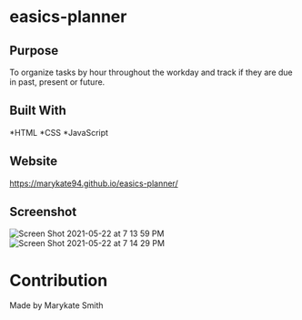 # easics-planner

## Purpose
To organize tasks by hour throughout the workday and track if they are due in past, present or future. 

## Built With
*HTML
*CSS
*JavaScript

## Website
https://marykate94.github.io/easics-planner/

## Screenshot
![Screen Shot 2021-05-22 at 7 13 59 PM](https://user-images.githubusercontent.com/79379903/119243136-1fba6400-bb32-11eb-963a-bc75cf13dd50.png)
![Screen Shot 2021-05-22 at 7 14 29 PM](https://user-images.githubusercontent.com/79379903/119243138-23e68180-bb32-11eb-9f5c-5ff35c4557ca.png)


# Contribution
Made by Marykate Smith
